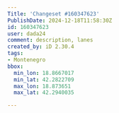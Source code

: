 ```yaml
---
Title: 'Changeset #160347623'
PublishDate: 2024-12-18T11:58:30Z
id: 160347623
user: dada24
comment: description, lanes
created_by: iD 2.30.4
tags:
- Montenegro
bbox:
  min_lon: 18.8667017
  min_lat: 42.2822709
  max_lon: 18.873651
  max_lat: 42.2940035

---
```

